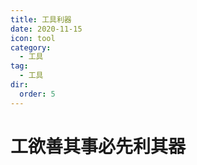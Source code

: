 ```yaml
---
title: 工具利器
date: 2020-11-15
icon: tool
category:
  - 工具
tag:
  - 工具
dir:
  order: 5
---
```


# 工欲善其事必先利其器
